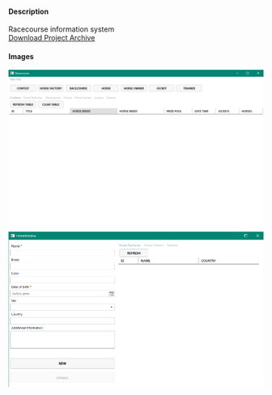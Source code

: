#### Description
Racecourse information system <br>
[Download Project Archive](https://github.com/leodeg/CSharp.RacecourseSystem/releases/download/v0.1-alpha/LeoDeg_RacecourseSystem_bin.rar)

#### Images
![Main menu](img/01.png)
![Add new horse information](img/03.png)
